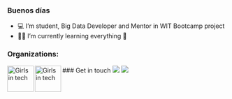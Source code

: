 ### Buenos días
- 💻 I’m student, Big Data Developer and Mentor in WIT Bootcamp project
- 🚀🌱 I’m currently learning everything 🤣
### Organizations:
<img align="left" alt="Girls in tech" width="60px" height="60px" src="https://user-images.githubusercontent.com/59035908/89677651-1f781180-d8ee-11ea-8bb0-e7c20ac26311.jpg" />
<img align="left" alt="Girls in tech" width="60px" height="60px" src="https://user-images.githubusercontent.com/59035908/89680211-d080ab00-d8f2-11ea-9cda-172966b938a9.png" />
### Get in touch
  <a href="mailto:klaragajaszek21@wp.pl?subject=[GitHub]%20🚀"><img src="https://img.shields.io/badge/e‑mail-D14836.svg?style=for-the-badge&logo=GMail&logoColor=white"/></a>
  <a href="https://www.linkedin.com/in/klara-gajaszek-7aa043189/"><img src="https://img.shields.io/badge/linkedin-0077B5.svg?style=for-the-badge&logo=linkedin&logoColor=white"/></a>






